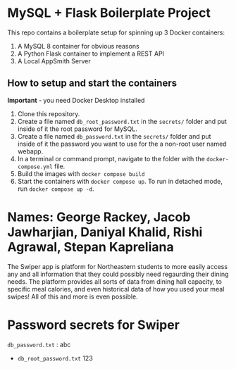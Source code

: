 # MySQL + Flask Boilerplate Project

This repo contains a boilerplate setup for spinning up 3 Docker containers:

1. A MySQL 8 container for obvious reasons
1. A Python Flask container to implement a REST API
1. A Local AppSmith Server

## How to setup and start the containers

**Important** - you need Docker Desktop installed

1. Clone this repository.
1. Create a file named `db_root_password.txt` in the `secrets/` folder and put inside of it the root password for MySQL.
1. Create a file named `db_password.txt` in the `secrets/` folder and put inside of it the password you want to use for the a non-root user named webapp.
1. In a terminal or command prompt, navigate to the folder with the `docker-compose.yml` file.
1. Build the images with `docker compose build`
1. Start the containers with `docker compose up`. To run in detached mode, run `docker compose up -d`.

# Names: George Rackey, Jacob Jawharjian, Daniyal Khalid, Rishi Agrawal, Stepan Kapreliana

The Swiper app is platform for Northeastern students to more easily access any and all information that
they could possibly need regaurding their dining needs. The platform provides all sorts of data from dining hall capacity,
to specific meal calories, and even historical data of how you used your meal swipes! All of this and more is even possible.

# Password secrets for Swiper

`db_password.txt` :
abc

- `db_root_password.txt`
  123
